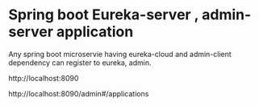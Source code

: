 # Spring boot Eureka-server , admin-server application

Any spring boot microservie having eureka-cloud and admin-client dependency can register to eureka, admin.

http://localhost:8090


http://localhost:8090/admin#/applications
